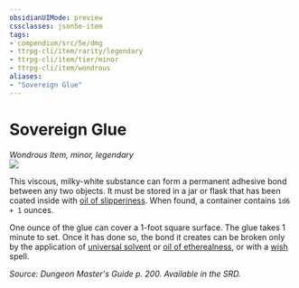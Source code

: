 ```yaml
---
obsidianUIMode: preview
cssclasses: json5e-item
tags:
- compendium/src/5e/dmg
- ttrpg-cli/item/rarity/legendary
- ttrpg-cli/item/tier/minor
- ttrpg-cli/item/wondrous
aliases: 
- "Sovereign Glue"
---
```

# Sovereign Glue
*Wondrous Item, minor, legendary*  
![](/3-Mechanics/CLI/items/img/sovereign-glue.webp#right)  


This viscous, milky-white substance can form a permanent adhesive bond between any two objects. It must be stored in a jar or flask that has been coated inside with [oil of slipperiness](/3-Mechanics/CLI/items/oil-of-slipperiness.md). When found, a container contains `1d6 + 1` ounces.

One ounce of the glue can cover a 1-foot square surface. The glue takes 1 minute to set. Once it has done so, the bond it creates can be broken only by the application of [universal solvent](/3-Mechanics/CLI/items/universal-solvent.md) or [oil of etherealness](/3-Mechanics/CLI/items/oil-of-etherealness.md), or with a [wish](/3-Mechanics/CLI/spells/wish.md) spell.

*Source: Dungeon Master's Guide p. 200. Available in the SRD.*